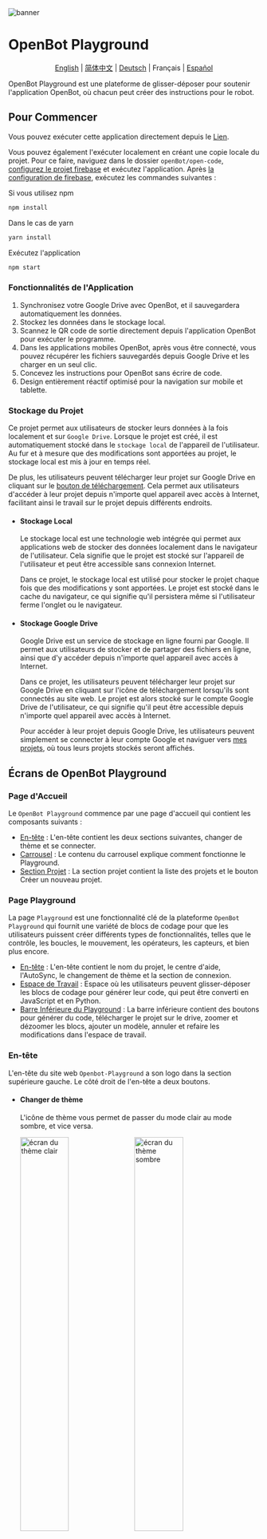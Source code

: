 <img src="../docs/images/playground_banner.png" alt="banner">

# OpenBot Playground

<p align="center">
  <a href="README.md">English</a> |
  <a href="README.zh-CN.md">简体中文</a> |
  <a href="README.de-DE.md">Deutsch</a> |
  <span>Français</span> |
  <a href="README.es-ES.md">Español</a>
</p>

OpenBot Playground est une plateforme de glisser-déposer pour soutenir l'application OpenBot, où chacun peut créer des instructions pour le robot.

## Pour Commencer

Vous pouvez exécuter cette application directement depuis le [Lien](https://www.playground.openbot.org/ "Lien").

Vous pouvez également l'exécuter localement en créant une copie locale du projet. Pour ce faire, naviguez dans le dossier `openBot/open-code`, [configurez le projet firebase](src/services/README.fr-FR.md) et exécutez l'application. Après [la configuration de firebase](src/services/README.fr-FR.md), exécutez les commandes suivantes :

Si vous utilisez npm

```bash
npm install
```

Dans le cas de yarn

```bash
yarn install
```

Exécutez l'application

```bash
npm start
```

### Fonctionnalités de l'Application

1. Synchronisez votre Google Drive avec OpenBot, et il sauvegardera automatiquement les données.
2. Stockez les données dans le stockage local.
3. Scannez le QR code de sortie directement depuis l'application OpenBot pour exécuter le programme.
4. Dans les applications mobiles OpenBot, après vous être connecté, vous pouvez récupérer les fichiers sauvegardés depuis Google Drive et les charger en un seul clic.
5. Concevez les instructions pour OpenBot sans écrire de code.
6. Design entièrement réactif optimisé pour la navigation sur mobile et tablette.

### Stockage du Projet

Ce projet permet aux utilisateurs de stocker leurs données à la fois localement et sur `Google Drive`. Lorsque le projet est créé, il est automatiquement stocké dans le `stockage local` de l'appareil de l'utilisateur. Au fur et à mesure que des modifications sont apportées au projet, le stockage local est mis à jour en temps réel.

De plus, les utilisateurs peuvent télécharger leur projet sur Google Drive en cliquant sur le [bouton de téléchargement](#generate-Code). Cela permet aux utilisateurs d'accéder à leur projet depuis n'importe quel appareil avec accès à Internet, facilitant ainsi le travail sur le projet depuis différents endroits.

- #### Stockage Local
  Le stockage local est une technologie web intégrée qui permet aux applications web de stocker des données localement dans le navigateur de l'utilisateur. Cela signifie que le projet est stocké sur l'appareil de l'utilisateur et peut être accessible sans connexion Internet.

  Dans ce projet, le stockage local est utilisé pour stocker le projet chaque fois que des modifications y sont apportées. Le projet est stocké dans le cache du navigateur, ce qui signifie qu'il persistera même si l'utilisateur ferme l'onglet ou le navigateur.

- #### Stockage Google Drive
  Google Drive est un service de stockage en ligne fourni par Google. Il permet aux utilisateurs de stocker et de partager des fichiers en ligne, ainsi que d'y accéder depuis n'importe quel appareil avec accès à Internet.

  Dans ce projet, les utilisateurs peuvent télécharger leur projet sur Google Drive en cliquant sur l'icône de téléchargement lorsqu'ils sont connectés au site web. Le projet est alors stocké sur le compte Google Drive de l'utilisateur, ce qui signifie qu'il peut être accessible depuis n'importe quel appareil avec accès à Internet.

  Pour accéder à leur projet depuis Google Drive, les utilisateurs peuvent simplement se connecter à leur compte Google et naviguer vers [mes projets](#project-section), où tous leurs projets stockés seront affichés.

## Écrans de OpenBot Playground

### Page d'Accueil

Le `OpenBot Playground` commence par une page d'accueil qui contient les composants suivants :

- [En-tête](#header) : L'en-tête contient les deux sections suivantes, changer de thème et se connecter.
- [Carrousel](#Carousal) : Le contenu du carrousel explique comment fonctionne le Playground.
- [Section Projet](#project-section) : La section projet contient la liste des projets et le bouton Créer un nouveau projet.

### Page Playground

La page `Playground` est une fonctionnalité clé de la plateforme `OpenBot Playground` qui fournit une variété de blocs de codage pour que les utilisateurs puissent créer différents types de fonctionnalités, telles que le contrôle, les boucles, le mouvement, les opérateurs, les capteurs, et bien plus encore.

- [En-tête](#header) : L'en-tête contient le nom du projet, le centre d'aide, l'AutoSync, le changement de thème et la section de connexion.
- [Espace de Travail](#workSpace) : Espace où les utilisateurs peuvent glisser-déposer les blocs de codage pour générer leur code, qui peut être converti en JavaScript et en Python.
- [Barre Inférieure du Playground](#Playground-Bottom-Bar) : La barre inférieure contient des boutons pour générer du code, télécharger le projet sur le drive, zoomer et dézoomer les blocs, ajouter un modèle, annuler et refaire les modifications dans l'espace de travail.

### En-tête

L'en-tête du site web `Openbot-Playground` a son logo dans la section supérieure gauche. Le côté droit de l'en-tête a deux boutons.

- #### Changer de thème
  L'icône de thème vous permet de passer du mode clair au mode sombre, et vice versa.

  <p align="left">
  <img style="padding-right: 2%;" src="../docs/images/playground_home_light_theme_screen.jpg" alt="écran du thème clair" width="45%"/>
  <img style="padding-right: 2%;" src="../docs/images/playground_home_dark_theme_screen.jpg" alt="écran du thème sombre" width="45%"/>
  </p>

- #### Se connecter

  Le bouton "Se connecter" ouvre une fenêtre contextuelle de connexion Google à l'écran et vous invite à entrer votre email pour vous connecter, avec toutes les autorisations nécessaires accordées, y compris la modification de ***Google Drive***.
  <p align="left">
  <img style="padding-right: 2%;" src="../docs/images/playground_sign-in.gif" alt="Connexion au Playground" width="60%" height="20%"/>
  </p>

- #### Options de Profil
  Après une connexion réussie, vous aurez des options pour modifier votre profil et vous déconnecter. Le bouton "Modifier le Profil" ouvre une fenêtre contextuelle où vous pouvez mettre à jour votre image de profil, votre nom d'affichage et votre date de naissance.
  <p align="left">
  <img style="padding-right: 2%;" src="../docs/images/playground_edit_profile_logout_popup.jpg" alt="Connexion au Playground" width="45%"/>
  <img style="padding-right: 2%;" src="../docs/images/playground_edit_profile_modal.jpg" alt="Connexion au Playground" width="45%" />
  </p>

- #### AutoSync:
    - AutoSync permet aux utilisateurs de synchroniser sans effort tous les modèles d'apprentissage automatique (modèles Tflite) de l'application robot OpenBot et de les afficher commodément dans leurs blocs ``Intelligence Artificielle`` respectifs. De plus, les utilisateurs ont la flexibilité de sélectionner le modèle d'IA souhaité directement dans l'interface du bloc lors de la structuration du code.
    - #### Comment ça marche
        - L'application robot télécharge un fichier config.json mis à jour sur le Google Drive de l'utilisateur, y compris tous les nouveaux modèles ajoutés. Ce fichier répertorie tous les modèles ainsi que leurs configurations au format JSON.
        - Lorsque l'utilisateur clique sur ``Auto Sync``, tous les modèles téléchargés, y compris ceux pour la détection, le pilote automatique et la navigation par point de destination, sont filtrés et affichés dans leurs blocs d'IA respectifs.
        - Suite à ce processus, le modèle apparaîtra alors dans les blocs du playground OpenBot. Avec l'aide de Google Drive, vous pouvez sélectionner ce modèle directement depuis les blocs d'IA respectifs.

- #### Page Playground supplémentaire

    - L'en-tête de la page Playground conserve le même design que l'en-tête de la page d'accueil, tout en incorporant des fonctionnalités supplémentaires. Au centre, le nom du projet est affiché avec une flèche vers le bas, offrant des options pour renommer et supprimer le projet.
       <p align="left">
       <img style="padding-right: 2%;margin-top: 2%" src="../docs/images/playground_workspace_rename.jpg" alt="Connexion au Playground" width="50%" height="50%" />
       </p>

    - Sur le côté droit, un bouton d'aide a été ajouté, comportant trois sections qui expliquent comment faire glisser et déposer efficacement les blocs, sauvegarder et télécharger les progrès du projet, et télécharger sur le drive pour une collaboration sans faille.

        <p align="left">
        <img style="padding-right: 2%;margin-top: 2%" src="../docs/images/playground_help.jpg" alt="Aide du Playground" width="50%"/>
        </p>

### Carrousel

Le conteneur du carrousel explique comment fonctionne l'application.
<p>
<img style="padding-right: 2%;" src="../docs/images/playground_home_carousal1.jpg" alt="home_carousal1" width="30%"/>
<img style="padding-right: 2%;" src="../docs/images/playground_home_carousal2.jpg" alt="home_carousal2" width="30%"/>
<img style="padding-right: 2%;" src="../docs/images/playground_home_carousal3.jpg" alt="home_carousal3" width="30%"/>
</p>

### Section Projet

La section 'Mes Projets' affiche les projets stockés dans le stockage local et Google Drive (si l'utilisateur est connecté), chaque projet affichant son nom, sa date de création/modification et les versions précédentes des blocs. Cliquer sur un projet redirige l'utilisateur vers sa page playground. Pour créer un nouveau projet, il suffit de cliquer sur l'icône `créer`.

Cliquer sur l'icône 'Créer' ouvre une fenêtre contextuelle 'Créer un Nouveau Projet' avec un champ de saisie pour le nom du projet et un bouton 'Créer'. Une fois qu'un nom approprié est entré et que le bouton 'Créer' ou la touche entrée est pressé, l'écran du playground du projet s'ouvrira. Si l'utilisateur entre un nom déjà attribué à un autre projet, le système générera automatiquement un nom unique en ajoutant un entier à la fin du nom.

<p align="left">
<img style="padding-right: 2%;" src="../docs/images/playground_create_new_project.jpg" alt="Créer un Nouveau Projet" width="30%"/>
<img style="padding-right: 2%;" src="../docs/images/playground_my_project.jpg" alt="mon Projet" width="30%"/>
<img style="padding-right: 2%;" src="../docs/images/playground_my_project_option.jpg" alt="option" width="30%"/>
</p>

### Espace de Travail

Pour générer du code, les utilisateurs peuvent glisser-déposer des blocs de codage dans l'espace de travail. Le code peut être converti en JavaScript et en Python.

- Les blocs peuvent être sélectionnés dans la section de gauche et déposés dans l'espace de travail selon les besoins.
- Pour supprimer un bloc, les utilisateurs peuvent simplement le faire glisser vers l'icône de la corbeille située dans le coin inférieur droit.
- Si un bloc ne s'adapte pas au bloc "Démarrer" ou "Toujours", il sera désactivé pour éviter les erreurs dans le code généré.
- Les utilisateurs peuvent restaurer un bloc supprimé depuis la corbeille en cliquant dessus, ce qui affichera une liste des blocs supprimés. Ils peuvent ensuite faire glisser et déposer le bloc souhaité depuis la corbeille dans l'espace de travail.
- En savoir plus sur les Blocs : [Blocs](src/components/blockly/README.fr-FR.md)
  <p align="left">
  <img style="padding-right: 2%;" src="../docs/images/playground_workspace.gif" alt="Créer un Nouveau Projet" width="50%"/>
  </p>

### Barre Inférieure du Playground

- Pour garantir une expérience web réussie de l'openBot-PlayGround en utilisant Google Drive, les utilisateurs doivent remplir les conditions suivantes :
    - L'utilisateur ne doit pas avoir d'autre dossier dans son Google Drive avec le même nom que le dossier généré par le site web openBot-PlayGround.
    - L'utilisateur ne doit pas créer de fichier du même nom dans le dossier openBot-PlayGround.
  <p align="left">
  <img style="padding-right: 2%;" src="../docs/images/playground_google_drive_folder.jpg" alt="Générer du Code" width="25%" />
    <p></p>
  <img style="padding-right: 2%;" src="../docs/images/playground_drive.jpg" alt="Générer du Code" width="45%"/>

- #### Générer du Code
  Le bouton Générer du Code sur la barre inférieure du Playground remplit trois fonctions importantes. Premièrement, il génère un code QR qui représente le lien du fichier JavaScript/Python téléchargé sur le Google Drive de l'utilisateur dans le cadre du projet. Ce code QR est affiché dans une fenêtre latérale pour un accès et un partage faciles. Deuxièmement, le bouton télécharge un fichier JavaScript/Python contenant le code du projet sur le Google Drive de l'utilisateur. Et enfin, il télécharge un fichier XML qui représente la configuration des blocs du projet actuel. Ce fichier XML contient la structure et l'agencement des blocs utilisés dans le projet.

    - `Partage Pratique` -
      Le code QR généré par le bouton fournit un lien public partageable vers le fichier JavaScript/Python sur Google Drive. Ce lien peut être accessible en scannant le code QR à l'aide de l'application OpenBot IOS/Android. Cela permet aux utilisateurs de faire fonctionner la voiture en fonction du code généré à l'aide des blocs de codage directement depuis leur appareil mobile. La possibilité de partager le code QR et d'accéder au code sur les appareils mobiles ajoute un autre niveau de commodité et d'accessibilité au playground openBot. L'intégration avec Google Drive permet d'avoir une sauvegarde complète de leur projet. En incluant le fichier XML, la structure et la logique exactes des blocs utilisés dans le projet sont préservées. Cela est bénéfique pour partager, collaborer et revisiter les projets à l'avenir.

  <br></br>
  Voici une démonstration de téléchargement sur Drive et de génération de Code :
  <p align="left">
  <img style="padding-right: 2%;" src="../docs/images/playground_google_drive.gif" alt="Générer du Code" width="50%"/>
  </p>

- #### Éditeur de Code
  Le bouton de l'éditeur de code à droite du bouton de génération de QR ouvre une fenêtre latérale affichant le code des blocs dans un langage de script. Le bouton offre des options pour choisir entre deux langages, soit JavaScript soit Python, et une fois sélectionné, les utilisateurs peuvent uniquement visualiser leurs extraits de code dans la fenêtre latérale. Ils peuvent basculer entre JavaScript et Python pour voir le code correspondant dans la fenêtre latérale simultanément. Les options pour choisir un langage permettent d'examiner et d'évaluer la justesse des blocs.
  <p align="left">
  <img style="padding-right: 2%;margin-top: 2%" src="../docs/images/playground_code_editor.jpg" alt="éditeur de code du Playground" width="50%" height="50%" />
  </p>

- #### Ajouter un Modèle
  Le playground OpenBot fournit une fonctionnalité pour ajouter un modèle d'IA (.tflite) à l'application robot de manière externe. La fenêtre contextuelle du modèle permet à l'utilisateur de modifier la configuration de notre modèle, y compris son nom, son type, sa classe et sa taille d'entrée. Notez que le modèle sera automatiquement sauvegardé dans le Google Drive de l'utilisateur, ainsi que le fichier config.json mis à jour.
  <p align="left">
  <img style="padding-right: 2%;margin-top: 2%" src="../docs/images/playground_workspace_model_option.jpg" alt="éditeur de code du Playground" width="40%" height="50%" />
  <img style="padding-right: 2%;margin-top: 2%" src="../docs/images/playground_workspace_model_popup.jpg" alt="éditeur de code du Playground" width="40%" height="50%" />
  </p>


- #### Contrôleur de l'Espace de Travail
  Le bouton annuler et refaire aide à effectuer les fonctionnalités d'annulation et de rétablissement dans le playground. L'icône plus est pour zoomer et l'icône moins est pour dézoomer.

## Suivant (optionnel)

Dépannage de l'authentification Firebase [Firebase](src/services/README.fr-FR.md#troubleshooting)